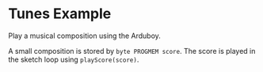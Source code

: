 Tunes Example
=============

Play a musical composition using the Arduboy.

A small composition is stored by `byte PROGMEM score`. The score is played in the sketch loop using `playScore(score)`.
